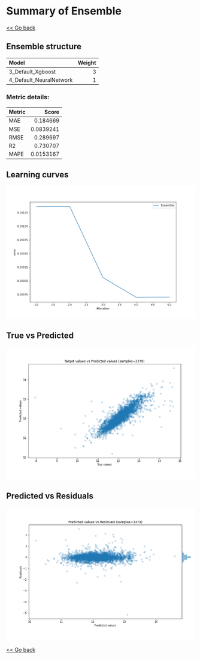 # Summary of Ensemble

[<< Go back](../README.md)


## Ensemble structure
| Model                   |   Weight |
|:------------------------|---------:|
| 3_Default_Xgboost       |        3 |
| 4_Default_NeuralNetwork |        1 |

### Metric details:
| Metric   |     Score |
|:---------|----------:|
| MAE      | 0.184669  |
| MSE      | 0.0839241 |
| RMSE     | 0.289697  |
| R2       | 0.730707  |
| MAPE     | 0.0153167 |



## Learning curves
![Learning curves](learning_curves.png)
## True vs Predicted

![True vs Predicted](true_vs_predicted.png)


## Predicted vs Residuals

![Predicted vs Residuals](predicted_vs_residuals.png)



[<< Go back](../README.md)

